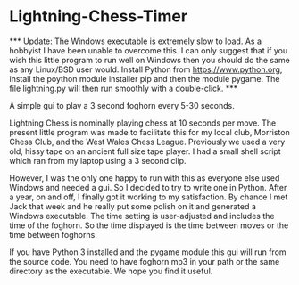 # Lightning-Chess-Timer

*** Update: The Windows executable is extremely slow to load. As a hobbyist I have been unable to overcome this. I can only suggest that if you wish this little program to run well on Windows then you should do the same as any Linux/BSD user would. Install Python from https://www.python.org, install the poython module installer pip and then the module pygame. The file lightning.py will then run smoothly with a double-click. ***


A simple gui to play a 3 second foghorn every 5-30 seconds.

Lightning Chess is nominally playing chess at 10 seconds per move. The present little program was made to facilitate this for my local club, Morriston Chess Club, and the West Wales Chess League. Previously we used a very old, hissy tape on an ancient full size tape player. I had a small shell script which ran from my laptop using a 3 second clip.

However, I was the only one happy to run with this as everyone else used Windows and needed a gui. So I decided to try to write one in Python. After a year, on and off, I finally got it working to my satisfaction. By chance I met Jack that week and he really put some polish on it and generated a Windows executable. The time setting is user-adjusted and includes the time of the foghorn. So the time displayed is the time between moves or the time between foghorns.

If you have Python 3 installed and the pygame module this gui will run from the source code. You need to have foghorn.mp3 in your path or the same directory as the executable. We hope you find it useful.
